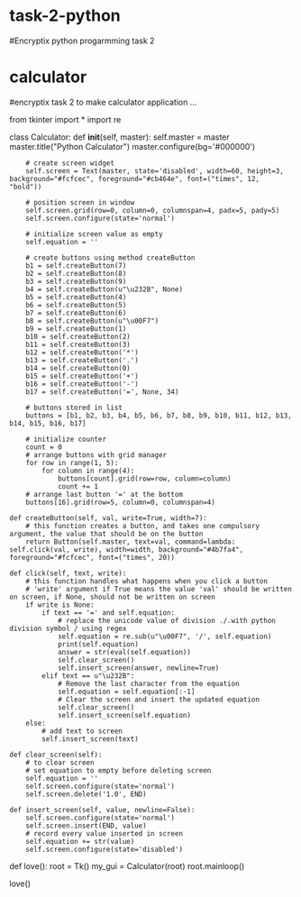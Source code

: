 # task-2-python
#Encryptix python progarmming task 2
# calculator
#encryptix task 2 to make calculator application ...



from tkinter import *
import re

class Calculator:
    def __init__(self, master):
        self.master = master
        master.title("Python Calculator")
        master.configure(bg='#000000')

        # create screen widget
        self.screen = Text(master, state='disabled', width=60, height=3, background="#fcfcec", foreground="#cb464e", font=("times", 12, "bold"))

        # position screen in window
        self.screen.grid(row=0, column=0, columnspan=4, padx=5, pady=5)
        self.screen.configure(state='normal')

        # initialize screen value as empty
        self.equation = ''

        # create buttons using method createButton
        b1 = self.createButton(7)
        b2 = self.createButton(8)
        b3 = self.createButton(9)
        b4 = self.createButton(u"\u232B", None)
        b5 = self.createButton(4)
        b6 = self.createButton(5)
        b7 = self.createButton(6)
        b8 = self.createButton(u"\u00F7")
        b9 = self.createButton(1)
        b10 = self.createButton(2)
        b11 = self.createButton(3)
        b12 = self.createButton('*')
        b13 = self.createButton('.')
        b14 = self.createButton(0)
        b15 = self.createButton('+')
        b16 = self.createButton('-')
        b17 = self.createButton('=', None, 34)

        # buttons stored in list
        buttons = [b1, b2, b3, b4, b5, b6, b7, b8, b9, b10, b11, b12, b13, b14, b15, b16, b17]

        # initialize counter
        count = 0
        # arrange buttons with grid manager
        for row in range(1, 5):
            for column in range(4):
                buttons[count].grid(row=row, column=column)
                count += 1
        # arrange last button '=' at the bottom
        buttons[16].grid(row=5, column=0, columnspan=4)

    def createButton(self, val, write=True, width=7):
        # this function creates a button, and takes one compulsory argument, the value that should be on the button
        return Button(self.master, text=val, command=lambda: self.click(val, write), width=width, background="#4b7fa4", foreground="#fcfcec", font=("times", 20))

    def click(self, text, write):
        # this function handles what happens when you click a button
        # 'write' argument if True means the value 'val' should be written on screen, if None, should not be written on screen
        if write is None:
            if text == '=' and self.equation: 
                # replace the unicode value of division ./.with python division symbol / using regex
                self.equation = re.sub(u"\u00F7", '/', self.equation)
                print(self.equation)
                answer = str(eval(self.equation))
                self.clear_screen()
                self.insert_screen(answer, newline=True)
            elif text == u"\u232B":
                # Remove the last character from the equation
                self.equation = self.equation[:-1]
                # Clear the screen and insert the updated equation
                self.clear_screen()
                self.insert_screen(self.equation)
        else:
            # add text to screen
            self.insert_screen(text)

    def clear_screen(self):
        # to clear screen
        # set equation to empty before deleting screen
        self.equation = ''
        self.screen.configure(state='normal')
        self.screen.delete('1.0', END)

    def insert_screen(self, value, newline=False):
        self.screen.configure(state='normal')
        self.screen.insert(END, value)
        # record every value inserted in screen
        self.equation += str(value)
        self.screen.configure(state='disabled')


def love():
    root = Tk()
    my_gui = Calculator(root)
    root.mainloop()

love() 

